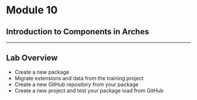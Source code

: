 <!-- sectionTitle: Module 10: Creating a Package -->

# Module 10
## Introduction to Components in Arches

---

## Lab Overview

- Create a new package
- Migrate extensions and data from the training project
- Create a new GitHub repository from your package
- Create a new project and test your package load from GitHub
